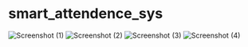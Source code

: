 # smart_attendence_sys
![Screenshot (1)](https://user-images.githubusercontent.com/108053245/218512421-9e6e4be7-b99c-4d2e-b84c-1f523e1cf222.png)
![Screenshot (2)](https://user-images.githubusercontent.com/108053245/218512498-c01de254-014d-48c0-b311-ceb4829895d9.png)
![Screenshot (3)](https://user-images.githubusercontent.com/108053245/218512507-78209932-ff1b-465b-ba58-98a5288087ec.png)
![Screenshot (4)](https://user-images.githubusercontent.com/108053245/218512535-65342026-a0ec-4081-a3d5-4641df686fbb.png)
